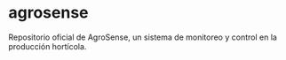 # agrosense
Repositorio oficial de AgroSense, un sistema de monitoreo y control en la producción hortícola.
